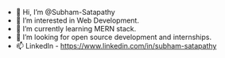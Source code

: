 - 👋 Hi, I’m @Subham-Satapathy
- 👀 I’m interested in Web Development.
- 🌱 I’m currently learning MERN stack.
- 💞️ I’m looking for open source development and internships.
- 📫 LinkedIn - https://www.linkedin.com/in/subham-satapathy

<!---
Subham-Satapathy/Subham-Satapathy is a ✨ special ✨ repository because its `README.md` (this file) appears on your GitHub profile.
You can click the Preview link to take a look at your changes.
--->
